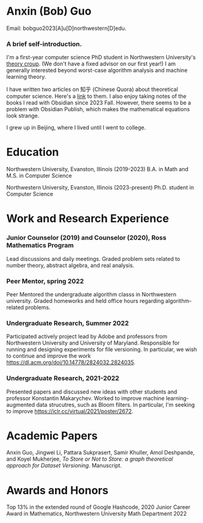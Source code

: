 # Anxin (Bob) Guo
Email: bobguo2023[A]u[D]northwestern[D]edu. 

### A brief self-introduction.
I'm a first-year computer science PhD student in Northwestern University's [theory croup](https://theory.cs.northwestern.edu/). (We don't have a fixed advisor on our first year!) I am generally interested beyond worst-case algorithm analysis and machine learning theory. 

I have written two articles on 知乎 (Chinese Quora) about theoretical computer science. Here's a [link](https://zhuanlan.zhihu.com/p/643661983) to them. I also enjoy taking notes of the books I read with Obsidian since 2023 Fall. However, there seems to be a problem with Obsidian Publish, which makes the mathematical equations look strange. 

I grew up in Beijing, where I lived until I went to college. 

# Education
Northwestern University, Evanston, Illinois (2019-2023)
B.A. in Math and M.S. in Computer Science

Northwestern University, Evanston, Illinois (2023-present)
Ph.D. student in Computer Science

# Work and Research Experience
### Junior Counselor (2019) and Counselor (2020), Ross Mathematics Program
Lead discussions and daily meetings. Graded problem sets related to number theory, abstract algebra, and real analysis. 

### Peer Mentor, spring 2022
Peer Mentored the undergraduate algorithm classs in Northwestern university. Graded homeworks and held office hours regarding algorithm-related problems. 

### Undergraduate Research, Summer 2022
Participated actively project lead by Adobe and professors from Northwestern University and University of Maryland. Responsible for running and designing experiments for file versioning. In particular, we wish to continue and improve the work https://dl.acm.org/doi/10.14778/2824032.2824035. 

### Undergraduate Research, 2021-2022
Presented papers and discussed new ideas with other students and professor Konstantin Makarychev. Worked to improve machine learning-augmented data strucutres, such as Bloom filters. In particular, I'm seeking to improve https://iclr.cc/virtual/2021/poster/2672. 

# Academic Papers
Anxin Guo, Jingwei Li, Pattara Sukprasert, Samir Khuller, Amol Deshpande, and  Koyel Mukherjee, _To Store or Not to Store: a graph theoretical approach for Dataset Versioning_. Manuscript. 

# Awards and Honors
Top 13% in the extended round of Google Hashcode, 2020
Junior Career Award in Mathematics, Northwestern University Math Department 2022

